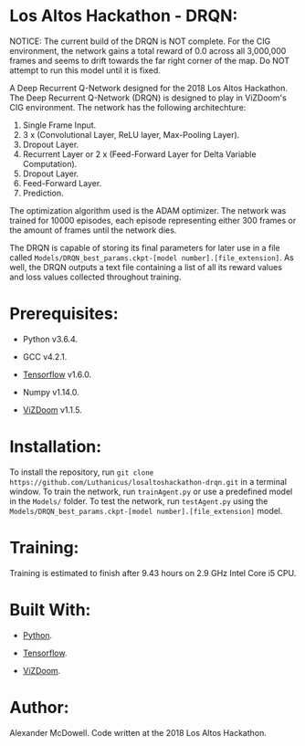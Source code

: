 # Los Altos Hackathon - DRQN:

NOTICE: The current build of the DRQN is NOT complete. For the CIG environment, the network gains a total reward of 0.0 across all 3,000,000 frames and seems to drift towards the far right corner of the map. Do NOT attempt to run this model until it is fixed.

A Deep Recurrent Q-Network designed for the 2018 Los Altos Hackathon. The Deep Recurrent Q-Network (DRQN) is designed to play in ViZDoom's CIG environment. The network has the following architechture:

1. Single Frame Input.
2. 3 x (Convolutional Layer, ReLU layer, Max-Pooling Layer).
3. Dropout Layer.
4. Recurrent Layer or 2 x (Feed-Forward Layer for Delta Variable Computation).
5. Dropout Layer.
6. Feed-Forward Layer.
7. Prediction. 

The optimization algorithm used is the ADAM optimizer. The network was trained for 10000 episodes, each episode representing either 300 frames or the amount of frames until the network dies.

The DRQN is capable of storing its final parameters for later use in a file called `Models/DRQN_best_params.ckpt-[model number].[file_extension]`. As well, the DRQN outputs a text file containing a list of all its reward values and loss values collected throughout training.

# Prerequisites:
* Python v3.6.4.

* GCC v4.2.1.

* [Tensorflow](https://www.tensorflow.org/) v1.6.0.

* Numpy v1.14.0.

* [ViZDoom](http://vizdoom.cs.put.edu.pl/) v1.1.5.

# Installation:
To install the repository, run `git clone https://github.com/Luthanicus/losaltoshackathon-drqn.git` in a terminal window.
To train the network, run `trainAgent.py` or use a predefined model in the `Models/` folder.
To test the network, run `testAgent.py` using the `Models/DRQN_best_params.ckpt-[model number].[file_extension]` model.

# Training:
Training is estimated to finish after 9.43 hours on 2.9 GHz Intel Core i5 CPU. 

# Built With:
* [Python](https://www.python.org/).

* [Tensorflow](https://www.tensorflow.org/).

* [ViZDoom](http://vizdoom.cs.put.edu.pl/).

# Author:
Alexander McDowell. Code written at the 2018 Los Altos Hackathon.
